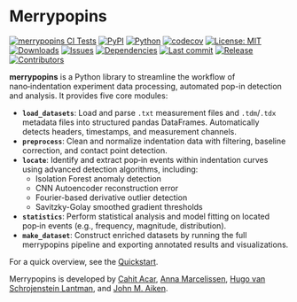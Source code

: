 # Merrypopins

[![merrypopins CI Tests](https://github.com/SerpRateAI/merrypopins/actions/workflows/python-app.yml/badge.svg)](https://github.com/SerpRateAI/merrypopins/actions/workflows/python-app.yml)
[![PyPI](https://img.shields.io/pypi/v/merrypopins.svg)](https://pypi.org/project/merrypopins/)
[![Python](https://img.shields.io/pypi/pyversions/merrypopins.svg)](https://pypi.org/project/merrypopins/)
[![codecov](https://codecov.io/gh/SerpRateAI/merrypopins/branch/main/graph/badge.svg)](https://codecov.io/gh/SerpRateAI/merrypopins)
[![License: MIT](https://img.shields.io/badge/License-MIT-yellow.svg)](LICENSE)
[![Downloads](https://pepy.tech/badge/merrypopins)](https://pepy.tech/project/merrypopins)
[![Issues](https://img.shields.io/github/issues/SerpRateAI/merrypopins.svg)](https://github.com/SerpRateAI/merrypopins/issues)
[![Dependencies](https://img.shields.io/librariesio/github/SerpRateAI/merrypopins)](https://github.com/SerpRateAI/merrypopins/network/dependencies)
[![Last commit](https://img.shields.io/github/last-commit/SerpRateAI/merrypopins.svg)](https://github.com/SerpRateAI/merrypopins/commits/main)
[![Release](https://img.shields.io/github/release-date/SerpRateAI/merrypopins.svg)](https://github.com/SerpRateAI/merrypopins/releases)
[![Contributors](https://img.shields.io/github/contributors/SerpRateAI/merrypopins.svg)](https://github.com/SerpRateAI/merrypopins/graphs/contributors)

**merrypopins** is a Python library to streamline the workflow of nano‑indentation experiment data processing, automated pop-in detection and analysis. It provides five core modules:

- **`load_datasets`**: Load and parse `.txt` measurement files and `.tdm`/`.tdx` metadata files into structured pandas DataFrames. Automatically detects headers, timestamps, and measurement channels.
- **`preprocess`**: Clean and normalize indentation data with filtering, baseline correction, and contact point detection.
- **`locate`**: Identify and extract pop‑in events within indentation curves using advanced detection algorithms, including:
  - Isolation Forest anomaly detection
  - CNN Autoencoder reconstruction error
  - Fourier-based derivative outlier detection
  - Savitzky-Golay smoothed gradient thresholds
- **`statistics`**: Perform statistical analysis and model fitting on located pop‑in events (e.g., frequency, magnitude, distribution).
- **`make_dataset`**: Construct enriched datasets by running the full merrypopins pipeline and exporting annotated results and visualizations.

For a quick overview, see the [Quickstart](quickstart.md).

Merrypopins is developed by [Cahit Acar](mailto:c.acar.business@gmail.com), [Anna Marcelissen](mailto:anna.marcelissen@live.nl), [Hugo van Schrojenstein Lantman](mailto:h.w.vanschrojensteinlantman@uu.nl), and [John M. Aiken](mailto:johnm.aiken@gmail.com).